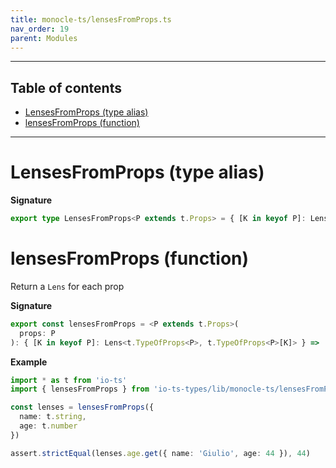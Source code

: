 ```yaml
---
title: monocle-ts/lensesFromProps.ts
nav_order: 19
parent: Modules
---
```


---

<h2 class="text-delta">Table of contents</h2>

- [LensesFromProps (type alias)](#lensesfromprops-type-alias)
- [lensesFromProps (function)](#lensesfromprops-function)

---

# LensesFromProps (type alias)

**Signature**

```ts
export type LensesFromProps<P extends t.Props> = { [K in keyof P]: Lens<t.TypeOfProps<P>, t.TypeOfProps<P>[K]> }
```

# lensesFromProps (function)

Return a `Lens` for each prop

**Signature**

```ts
export const lensesFromProps = <P extends t.Props>(
  props: P
): { [K in keyof P]: Lens<t.TypeOfProps<P>, t.TypeOfProps<P>[K]> } => ...
```

**Example**

```ts
import * as t from 'io-ts'
import { lensesFromProps } from 'io-ts-types/lib/monocle-ts/lensesFromProps'

const lenses = lensesFromProps({
  name: t.string,
  age: t.number
})

assert.strictEqual(lenses.age.get({ name: 'Giulio', age: 44 }), 44)
```

